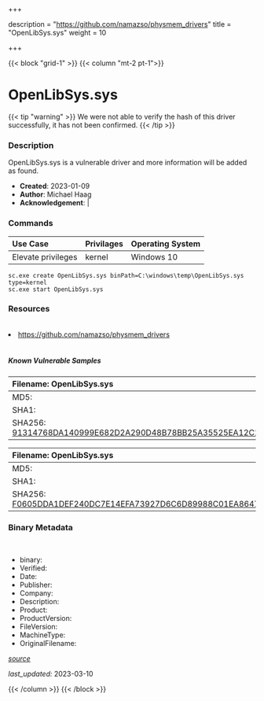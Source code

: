 +++

description = "https://github.com/namazso/physmem_drivers"
title = "OpenLibSys.sys"
weight = 10

+++


{{< block "grid-1" >}}
{{< column "mt-2 pt-1">}}




# OpenLibSys.sys 


{{< tip "warning" >}}
We were not able to verify the hash of this driver successfully, it has not been confirmed.
{{< /tip >}}




### Description


OpenLibSys.sys is a vulnerable driver and more information will be added as found.


- **Created**: 2023-01-09
- **Author**: Michael Haag
- **Acknowledgement**:  | [](https://twitter.com/)

### Commands

| Use Case | Privilages | Operating System | 
|:---- | ---- | ---- |
| Elevate privileges | kernel | Windows 10 |

```
sc.exe create OpenLibSys.sys binPath=C:\windows\temp\OpenLibSys.sys type=kernel
sc.exe start OpenLibSys.sys
```

### Resources
<br>


<li><a href=" https://github.com/namazso/physmem_drivers"> https://github.com/namazso/physmem_drivers</a></li>


<br>


##### Known Vulnerable Samples

| Filename: OpenLibSys.sys |
|:---- |
|MD5: <a href="https://www.virustotal.com/gui/file/{&#39;Filename&#39;: &#39;OpenLibSys.sys&#39;, &#39;MD5&#39;: &#39;&#39;, &#39;SHA1&#39;: &#39;&#39;, &#39;SHA256&#39;: &#39;91314768DA140999E682D2A290D48B78BB25A35525EA12C1B1F9634D14602B2C&#39;}"></a>|
|SHA1: <a href="https://www.virustotal.com/gui/file/{&#39;Filename&#39;: &#39;OpenLibSys.sys&#39;, &#39;MD5&#39;: &#39;&#39;, &#39;SHA1&#39;: &#39;&#39;, &#39;SHA256&#39;: &#39;91314768DA140999E682D2A290D48B78BB25A35525EA12C1B1F9634D14602B2C&#39;}"></a>|
|SHA256: <a href="https://www.virustotal.com/gui/file/{&#39;Filename&#39;: &#39;OpenLibSys.sys&#39;, &#39;MD5&#39;: &#39;&#39;, &#39;SHA1&#39;: &#39;&#39;, &#39;SHA256&#39;: &#39;91314768DA140999E682D2A290D48B78BB25A35525EA12C1B1F9634D14602B2C&#39;}">91314768DA140999E682D2A290D48B78BB25A35525EA12C1B1F9634D14602B2C</a>|

| Filename: OpenLibSys.sys |
|:---- |
|MD5: <a href="https://www.virustotal.com/gui/file/{&#39;Filename&#39;: &#39;OpenLibSys.sys&#39;, &#39;MD5&#39;: &#39;&#39;, &#39;SHA1&#39;: &#39;&#39;, &#39;SHA256&#39;: &#39;F0605DDA1DEF240DC7E14EFA73927D6C6D89988C01EA8647B671667B2B167008&#39;}"></a>|
|SHA1: <a href="https://www.virustotal.com/gui/file/{&#39;Filename&#39;: &#39;OpenLibSys.sys&#39;, &#39;MD5&#39;: &#39;&#39;, &#39;SHA1&#39;: &#39;&#39;, &#39;SHA256&#39;: &#39;F0605DDA1DEF240DC7E14EFA73927D6C6D89988C01EA8647B671667B2B167008&#39;}"></a>|
|SHA256: <a href="https://www.virustotal.com/gui/file/{&#39;Filename&#39;: &#39;OpenLibSys.sys&#39;, &#39;MD5&#39;: &#39;&#39;, &#39;SHA1&#39;: &#39;&#39;, &#39;SHA256&#39;: &#39;F0605DDA1DEF240DC7E14EFA73927D6C6D89988C01EA8647B671667B2B167008&#39;}">F0605DDA1DEF240DC7E14EFA73927D6C6D89988C01EA8647B671667B2B167008</a>|




### Binary Metadata
<br>

- binary: 
- Verified: 
- Date: 
- Publisher: 
- Company: 
- Description: 
- Product: 
- ProductVersion: 
- FileVersion: 
- MachineType: 
- OriginalFilename: 

[*source*](https://github.com/magicsword-io/LOLDrivers/tree/main/yaml/openlibsys.sys.yml)

*last_updated:* 2023-03-10


{{< /column >}}
{{< /block >}}
